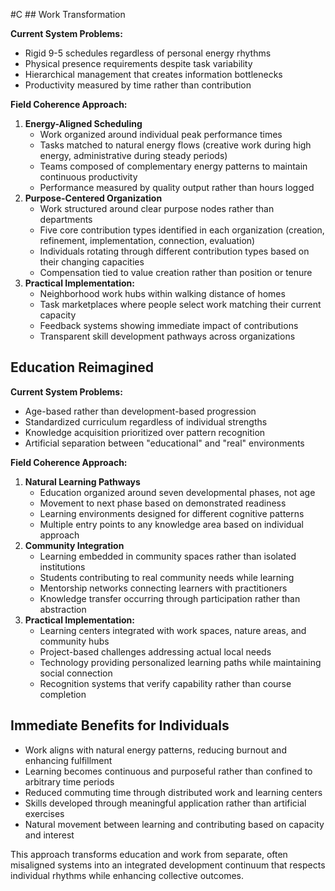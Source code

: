  #C ## Work Transformation

**Current System Problems:**

- Rigid 9-5 schedules regardless of personal energy rhythms
- Physical presence requirements despite task variability
- Hierarchical management that creates information bottlenecks
- Productivity measured by time rather than contribution

**Field Coherence Approach:**

1. **Energy-Aligned Scheduling**
    - Work organized around individual peak performance times
    - Tasks matched to natural energy flows (creative work during high energy, administrative during steady periods)
    - Teams composed of complementary energy patterns to maintain continuous productivity
    - Performance measured by quality output rather than hours logged
2. **Purpose-Centered Organization**
    - Work structured around clear purpose nodes rather than departments
    - Five core contribution types identified in each organization (creation, refinement, implementation, connection, evaluation)
    - Individuals rotating through different contribution types based on their changing capacities
    - Compensation tied to value creation rather than position or tenure
3. **Practical Implementation:**
    - Neighborhood work hubs within walking distance of homes
    - Task marketplaces where people select work matching their current capacity
    - Feedback systems showing immediate impact of contributions
    - Transparent skill development pathways across organizations

## Education Reimagined

**Current System Problems:**

- Age-based rather than development-based progression
- Standardized curriculum regardless of individual strengths
- Knowledge acquisition prioritized over pattern recognition
- Artificial separation between "educational" and "real" environments

**Field Coherence Approach:**

1. **Natural Learning Pathways**
    - Education organized around seven developmental phases, not age
    - Movement to next phase based on demonstrated readiness
    - Learning environments designed for different cognitive patterns
    - Multiple entry points to any knowledge area based on individual approach
2. **Community Integration**
    - Learning embedded in community spaces rather than isolated institutions
    - Students contributing to real community needs while learning
    - Mentorship networks connecting learners with practitioners
    - Knowledge transfer occurring through participation rather than abstraction
3. **Practical Implementation:**
    - Learning centers integrated with work spaces, nature areas, and community hubs
    - Project-based challenges addressing actual local needs
    - Technology providing personalized learning paths while maintaining social connection
    - Recognition systems that verify capability rather than course completion

## Immediate Benefits for Individuals

- Work aligns with natural energy patterns, reducing burnout and enhancing fulfillment
- Learning becomes continuous and purposeful rather than confined to arbitrary time periods
- Reduced commuting time through distributed work and learning centers
- Skills developed through meaningful application rather than artificial exercises
- Natural movement between learning and contributing based on capacity and interest

This approach transforms education and work from separate, often misaligned systems into an integrated development continuum that respects individual rhythms while enhancing collective outcomes.